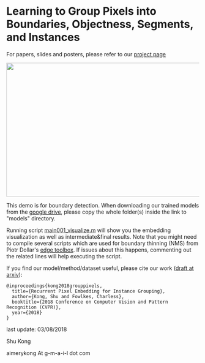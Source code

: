 # Learning to Group Pixels into Boundaries, Objectness, Segments, and Instances

For papers, slides and posters, please refer to our [project page](http://www.ics.uci.edu/~skong2/SMMMSG.html "pixel-grouping")

<img src="http://www.ics.uci.edu/~skong2/image/demo_boundaryDet.png" alt="" data-canonical-src="http://www.ics.uci.edu/~skong2/image/demo_boundaryDet.png " width="600" height="350" />


This demo is for boundary detection. When downloading our trained models from the [google drive](https://drive.google.com/drive/u/1/folders/1MfWWToezy9E6Sv6jY7JfxoUo2igX42Wg), please copy the whole folder(s) inside the link to "models" directory.

Running script [main001_visualize.m](https://github.com/aimerykong/Recurrent-Pixel-Embedding-for-Instance-Grouping/blob/master/demo2_boundary_detection/main001_visualize.m) will show you the embedding visualization as well as intermediate&final results. Note that you might need to compile several scripts which are used for boundary thinning (NMS) from Piotr Dollar's [edge toolbox](https://github.com/pdollar/edges). If issues about this happens, commenting out the related lines will help executing the script.



If you find our model/method/dataset useful, please cite our work ([draft at arxiv](https://arxiv.org/abs/1712.08273)):

    @inproceedings{kong2018grouppixels,
      title={Recurrent Pixel Embedding for Instance Grouping},
      author={Kong, Shu and Fowlkes, Charless},
      booktitle={2018 Conference on Computer Vision and Pattern Recognition (CVPR)},
      year={2018}
    }





last update: 03/08/2018

Shu Kong

aimerykong At g-m-a-i-l dot com

